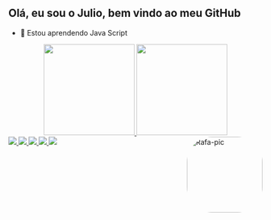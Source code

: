 ## Olá, eu sou o Julio, bem vindo ao meu GitHub


- 🌱 Estou aprendendo Java Script

<div align="center">
  <a href="https://github.com/juliomarcon">
  <img height="180em" src="https://github-readme-stats.vercel.app/api?username=juliomarcon&show_icons=true&theme=gotham&include_all_commits=true&count_private=true"/>
  <img height="180em" src="https://github-readme-stats.vercel.app/api/top-langs/?username=juliomarcon&layout=compact&langs_count=7&theme=gotham"/>
</div>

<div style="display: inline_block">
  <img align-center width:40px height:30px src="https://cdn.jsdelivr.net/gh/devicons/devicon/icons/css3/css3-original-wordmark.svg"/>
  <img align-center width:40px height:30px src="https://cdn.jsdelivr.net/gh/devicons/devicon/icons/html5/html5-original-wordmark.svg"/>
  <img align-center width:40px height:30px src="https://cdn.jsdelivr.net/gh/devicons/devicon/icons/javascript/javascript-plain.svg"/>
  <img align-center width:40px height:30px src="https://cdn.jsdelivr.net/gh/devicons/devicon/icons/illustrator/illustrator-plain.svg"/>
  <img align-center width:40px height:30px src="https://cdn.jsdelivr.net/gh/devicons/devicon/icons/photoshop/photoshop-line.svg"/>
  <img align="right" alt="Rafa-pic" height="150" style="border-radius:50px;" src="https://media.discordapp.net/attachments/639956127056134178/890373478988013628/Publicacoes_Instagram_1_1.png?width=676&height=676">
</div>

##
